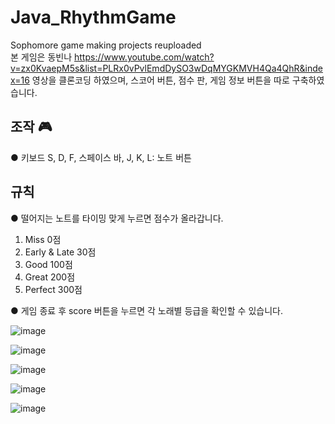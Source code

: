 # Java_RhythmGame
Sophomore game making projects reuploaded  
본 게임은 동빈나 https://www.youtube.com/watch?v=zx0KvaepM5s&list=PLRx0vPvlEmdDySO3wDqMYGKMVH4Qa4QhR&index=16 영상을 클론코딩 하였으며,
스코어 버튼, 점수 판, 게임 정보 버튼을 따로 구축하였습니다.  




## 조작 :video_game:  

● 키보드 S, D, F, 스페이스 바, J, K, L: 노트 버튼


## 규칙  

● 떨어지는 노트를 타이밍 맞게 누르면 점수가 올라갑니다.  

1. Miss 0점
2. Early & Late 30점  
3. Good 100점
4. Great 200점  
5. Perfect 300점  

● 게임 종료 후 score 버튼을 누르면 각 노래별 등급을 확인할 수 있습니다.  












![image](https://github.com/ChangjaeHan/Java_RhythmGame/assets/83817116/ab03f3d6-e9cc-4acd-8c39-58901257e12a)  



![image](https://github.com/ChangjaeHan/Java_RhythmGame/assets/83817116/70384e90-f4d3-4244-bb4f-e9b7c4b57503)  


![image](https://github.com/ChangjaeHan/Java_RhythmGame/assets/83817116/4dd0ed92-a50f-4129-8451-fa6ed39fc7c3)  

  

![image](https://github.com/ChangjaeHan/Java_RhythmGame/assets/83817116/2a633f4b-f811-4fce-88f1-d09476ed1a5e)  

![image](https://github.com/ChangjaeHan/Java_RhythmGame/assets/83817116/aa77e353-ca60-4871-baef-19e36c983280)






